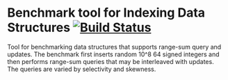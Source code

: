 # Benchmark tool for Indexing Data Structures [![Build Status](https://travis-ci.org/felix-halim/indexing-benchmark.svg?branch=master)](https://travis-ci.org/felix-halim/indexing-benchmark)

Tool for benchmarking data structures that supports range-sum query and updates. The benchmark first inserts random 10^8 64 signed integers and then performs range-sum queries that may be interleaved with updates. The queries are varied by selectivity and skewness.
